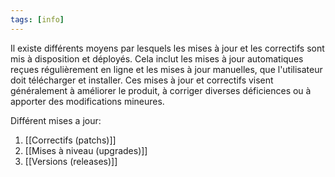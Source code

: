 ```yaml
---
tags: [info]
---
```


Il existe différents moyens par lesquels les mises à jour et les correctifs sont mis à disposition et déployés.
Cela inclut les mises à jour automatiques reçues régulièrement en ligne et les mises à jour manuelles, que l'utilisateur doit télécharger et installer.
Ces mises à jour et correctifs visent généralement à améliorer le produit, à corriger diverses déficiences ou à apporter des modifications mineures. 

Différent mises a jour:
1. [[Correctifs (patchs)]]
2. [[Mises à niveau (upgrades)]]
3. [[Versions (releases)]]